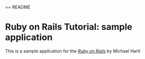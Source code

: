 == README

# Ruby on Rails Tutorial: sample application

This is a sample application for the [*Ruby on Rails*](http://railstutorial.org/) by Michael Hartl

